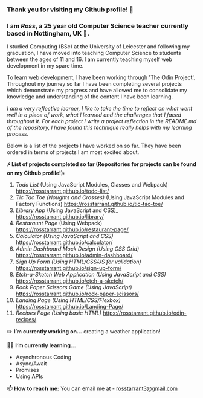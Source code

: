 ### Thank you for visiting my Github profile! 👋 
### I am _Ross_, a 25 year old Computer Science teacher currently based in Nottingham, UK :european_castle:.

I studied Computing (BSc) at the University of Leicester and following my graduation, I have moved into teaching Computer Science to students between the ages of 11 and 16. I am currently teaching myself web development in my spare time.

To learn web development, I have been working through 'The Odin Project'. Throughout my journey so far I have been completing several projects which demonstrate my progress and have allowed me to consolidate my knowledge and understanding of the content I have been learning. 

_I am a very reflective learner, I like to take the time to reflect on what went well in a piece of work, what I learned and the challenges that I faced throughout it. For each project I write a project reflection in the README.md of the repository, I have found this technique really helps with my learning process._

Below is a list of the projects I have worked on so far. They have been ordered in terms of projects I am most excited about.

**⚡ List of projects completed so far (Repositories for projects can be found on my Github profile!):**
1. _Todo List_ (Using JavaScript Modules, Classes and Webpack) https://rosstarrant.github.io/todo-list/
2. _Tic Tac Toe (Noughts and Crosses)_ (Using JavaScript Modules and Factory Functions) https://rosstarrant.github.io/tic-tac-toe/
3. _Library App_ (Using JavaScript and CSS)_ https://rosstarrant.github.io/library/
4. _Restaraunt Page_ (Using Webpack) https://rosstarrant.github.io/restaurant-page/
5. _Calculator (Using JavaScript and CSS)_ https://rosstarrant.github.io/calculator/
6. _Admin Dashboard Mock Design (Using CSS Grid)_ https://rosstarrant.github.io/admin-dashboard/
7. _Sign Up Form (Using HTML/CSS/JS for validation)_ https://rosstarrant.github.io/sign-up-form/
8. _Etch-a-Sketch Web Application (Using JavaScript and CSS)_ https://rosstarrant.github.io/etch-a-sketch/
9. _Rock Paper Scissors Game (Using JavaScript)_ https://rosstarrant.github.io/rock-paper-scissors/
10. _Landing Page (Using HTML/CSS/Flexbox)_ https://rosstarrant.github.io/Landing-Page/
11. _Recipes Page (Using basic HTML)_ https://rosstarrant.github.io/odin-recipes/

:pencil2: **I’m currently working on...** creating a weather application!

:man_student: **I’m currently learning...** 
- Asynchronous Coding
- Async/Await
- Promises
- Using APIs

📫 **How to reach me:** You can email me at - rosstarrant3@gmail.com

